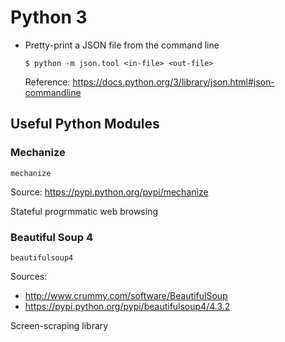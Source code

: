 # Python 3

- Pretty-print a JSON file from the command line
  ```
  $ python -m json.tool <in-file> <out-file>
  ```
  
  Reference: https://docs.python.org/3/library/json.html#json-commandline

## Useful Python Modules

### Mechanize
`mechanize`

Source:  https://pypi.python.org/pypi/mechanize

Stateful progrmmatic web browsing

### Beautiful Soup 4
`beautifulsoup4`

Sources:  
  - http://www.crummy.com/software/BeautifulSoup
  - https://pypi.python.org/pypi/beautifulsoup4/4.3.2

Screen-scraping library
